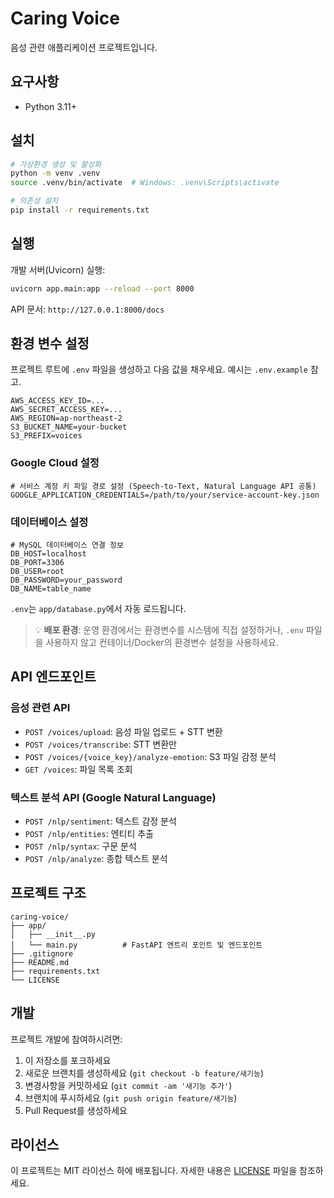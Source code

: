 # Caring Voice

음성 관련 애플리케이션 프로젝트입니다.

## 요구사항

- Python 3.11+

## 설치

```bash
# 가상환경 생성 및 활성화
python -m venv .venv
source .venv/bin/activate  # Windows: .venv\Scripts\activate

# 의존성 설치
pip install -r requirements.txt
```

## 실행

개발 서버(Uvicorn) 실행:

```bash
uvicorn app.main:app --reload --port 8000
```

API 문서: `http://127.0.0.1:8000/docs`

## 환경 변수 설정

프로젝트 루트에 `.env` 파일을 생성하고 다음 값을 채우세요. 예시는 `.env.example` 참고.

```
AWS_ACCESS_KEY_ID=...
AWS_SECRET_ACCESS_KEY=...
AWS_REGION=ap-northeast-2
S3_BUCKET_NAME=your-bucket
S3_PREFIX=voices
```

### Google Cloud 설정
```
# 서비스 계정 키 파일 경로 설정 (Speech-to-Text, Natural Language API 공통)
GOOGLE_APPLICATION_CREDENTIALS=/path/to/your/service-account-key.json
```

### 데이터베이스 설정
```
# MySQL 데이터베이스 연결 정보
DB_HOST=localhost
DB_PORT=3306
DB_USER=root
DB_PASSWORD=your_password
DB_NAME=table_name
```

`.env`는 `app/database.py`에서 자동 로드됩니다.

> 💡 **배포 환경**: 운영 환경에서는 환경변수를 시스템에 직접 설정하거나, `.env` 파일을 사용하지 않고 컨테이너/Docker의 환경변수 설정을 사용하세요.

## API 엔드포인트

### 음성 관련 API
- `POST /voices/upload`: 음성 파일 업로드 + STT 변환
- `POST /voices/transcribe`: STT 변환만
- `POST /voices/{voice_key}/analyze-emotion`: S3 파일 감정 분석
- `GET /voices`: 파일 목록 조회

### 텍스트 분석 API (Google Natural Language)
- `POST /nlp/sentiment`: 텍스트 감정 분석
- `POST /nlp/entities`: 엔티티 추출
- `POST /nlp/syntax`: 구문 분석
- `POST /nlp/analyze`: 종합 텍스트 분석

## 프로젝트 구조

```
caring-voice/
├── app/
│   ├── __init__.py
│   └── main.py          # FastAPI 엔트리 포인트 및 엔드포인트
├── .gitignore
├── README.md
├── requirements.txt
└── LICENSE
```

## 개발

프로젝트 개발에 참여하시려면:

1. 이 저장소를 포크하세요
2. 새로운 브랜치를 생성하세요 (`git checkout -b feature/새기능`)
3. 변경사항을 커밋하세요 (`git commit -am '새기능 추가'`)
4. 브랜치에 푸시하세요 (`git push origin feature/새기능`)
5. Pull Request를 생성하세요

## 라이선스

이 프로젝트는 MIT 라이선스 하에 배포됩니다. 자세한 내용은 [LICENSE](LICENSE) 파일을 참조하세요.
